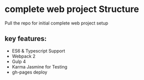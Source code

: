 # complete web project Structure
Pull the repo for initial complete web project setup

## key features:
* ES6 & Typescript Support
* Webpack 2
* Gulp 4
* Karma Jasmine for Testing
* gh-pages deploy
